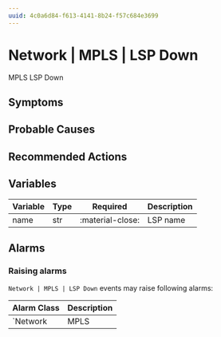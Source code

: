 ```yaml
---
uuid: 4c0a6d84-f613-4141-8b24-f57c684e3699
---
```

# Network | MPLS | LSP Down

MPLS LSP Down

## Symptoms

## Probable Causes

## Recommended Actions

## Variables

Variable | Type | Required | Description
--- | --- | --- | ---
name | str | :material-close: | LSP name

## Alarms

### Raising alarms

`Network | MPLS | LSP Down` events may raise following alarms:

Alarm Class | Description
--- | ---
`Network | MPLS | LSP Down` | dispose
